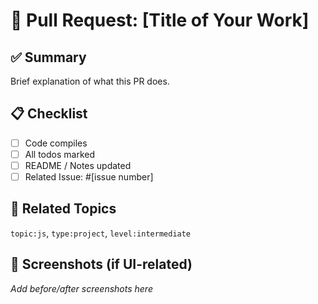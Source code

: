 # 🚀 Pull Request: [Title of Your Work]

## ✅ Summary

Brief explanation of what this PR does.

## 📋 Checklist

- [ ] Code compiles
- [ ] All todos marked
- [ ] README / Notes updated
- [ ] Related Issue: #[issue number]

## 📎 Related Topics
`topic:js`, `type:project`, `level:intermediate`

## 📸 Screenshots (if UI-related)

_Add before/after screenshots here_

